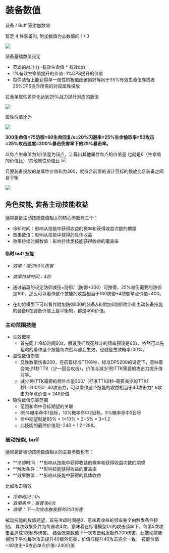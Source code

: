 # 装备数值

装备 / Buff 等附加数值

暂定 4 件装备时, 附加数值为总数值的 1 / 3

![](https://di.gameres.com/attachment/forum/202405/28/083542xzk48u4up4kvjp4l.png)

装备基础数值设定
- 英雄的战斗力=有效生命值 * 有效dps
- 1%有效生命值提升的价值=1%DPS提升的价值
- 每件装备上能获得单一属性的极值应该刚好等同于25%有效生命值亦或者25%DPS提升所需的对应属性投放

拉表单属性差异化达到25%战力提升对应的数值

![](https://di.gameres.com/attachment/forum/202405/28/083542nt5jfnofacaaqkec.png)

属性价值比为

![](https://di.gameres.com/attachment/forum/202405/28/083542bhv3ezepua3e3fq2.png)

**300生命值=75防御=60生命回复/s=20%闪避率=25%生命偷取率=50攻击=25%攻击速度=200%暴击伤害率下的25%暴击率。**

以每点生命值为1价值量为锚点，计算出其他属性每点的价值量
也就是6（生命值的价值比）/其他属性价值比
![](https://di.gameres.com/attachment/forum/202405/28/083543wped1ozaql0avdah.png)

只要装备投放的总属性价值和为300，就符合前置的设计目标的投放比且装备之间自平衡

![](https://di.gameres.com/attachment/forum/202405/28/083543jm3btcuctcr93svq.png)

## 角色技能, 装备主动技能收益

通常装备主动技能数值相关的核心参数有三个：  
- 冷却时间：影响从技能中获得收益的概率和获得收益次数的期望
- 效果数值：影响从技能中获得的具体收益
- 效果持续时间数值：影响持续类技能获得收益的覆盖率

#### 临时 buff 技能

- _效果：减少50%伤害_  
- _效果持续时间：4秒_

- 通过前篇的设定防御减伤=防御/（防御+300）可推得，25%减伤需要的防御是100，那么可以看作这个技能的收益相当于100防御*4防御单点价值=400。
- 在初始模型下可以看作附加防御100的装备A和附加0防御附带此主动装备技能的装备B在装备价值上是平衡的，都是400价值。

### 主动范围技能

- 生效概率
	- 首先同上冷却时间60s，假设我们致死战斗的频率预设是60s，依然可以先粗略的看作这个技能每次战斗都会生效，也就是生效概率100%。
- 显性数值伤害
	- 显性数值伤害200，在前篇标准TTK6秒，标准DPS200的设定下，意味着会减少1秒TTK（少一回合攻击），价值与减少1秒TTK需要的攻击力提升值对等。
	- 减少1秒TTK需要的额外血量200/（标准TTK6秒-需要减少的TTK1秒)=200/50=40攻击力，可以看作这个技能的收益相当于40攻击力* 6攻击力单点价值 = 240价值
- 隐性数值伤害范围
	- 范围和命中目标期望的关联
	- 85%概率命中1目标，10%概率命中2目标，5%概率命中3目标
	- 命中期望就是85% * 1+10% * 2+5% * 3=1.2
	- 此技能的最终价值则=240 * 1.2=288。

### 被动技能, buff

通常装备被动技能数值相关的主要参数也有：  
  
- **冷却时间：**影响从技能中获得收益的概率和获得收益次数的期望
- **触发条件：**影响技能获得收益的覆盖率
- **效果数值：**影响从技能中获得的具体收益

比如攻击特效
- _冷却时间：0s_  
- _效果条件：每普攻4次_  
- _效果：下一次攻击触发额外200伤害_

被动技能的数值期望，首先冷却时间是0，意味着收益的频率完全由触发条件控制。
其次效果条件为每普攻4次，意味着在标准模型1/s的攻击频率下，每第5次攻击会造成1次额外伤害。
结合效果数值下一次攻击触发额外200伤害，此被动技能相当于平均每次攻击提升40额外伤害，价值与提升40攻击完全一致，
技能价值=40攻击*6攻击单点价值=240价值
